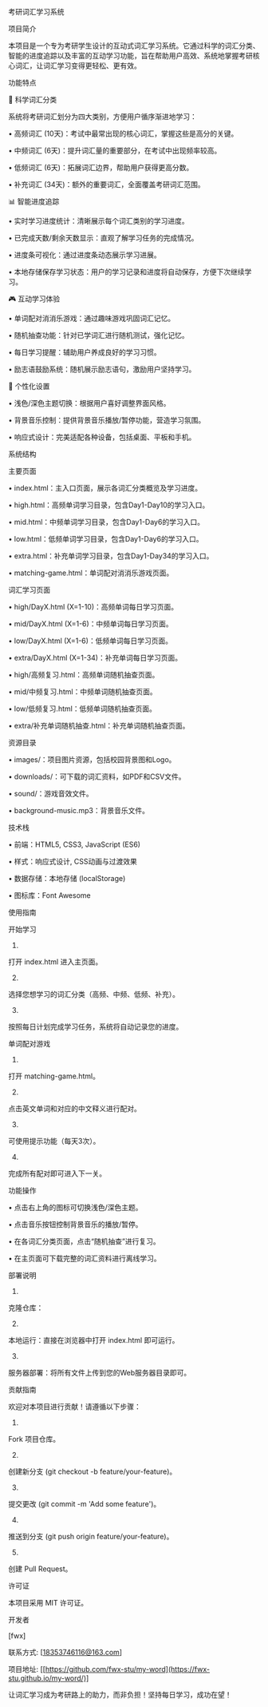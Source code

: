考研词汇学习系统

项目简介

本项目是一个专为考研学生设计的互动式词汇学习系统。它通过科学的词汇分类、智能的进度追踪以及丰富的互动学习功能，旨在帮助用户高效、系统地掌握考研核心词汇，让词汇学习变得更轻松、更有效。

功能特点

🎯 科学词汇分类

系统将考研词汇划分为四大类别，方便用户循序渐进地学习：

•
高频词汇 (10天)：考试中最常出现的核心词汇，掌握这些是高分的关键。

•
中频词汇 (6天)：提升词汇量的重要部分，在考试中出现频率较高。

•
低频词汇 (6天)：拓展词汇边界，帮助用户获得更高分数。

•
补充词汇 (34天)：额外的重要词汇，全面覆盖考研词汇范围。

📊 智能进度追踪

•
实时学习进度统计：清晰展示每个词汇类别的学习进度。

•
已完成天数/剩余天数显示：直观了解学习任务的完成情况。

•
进度条可视化：通过进度条动态展示学习进展。

•
本地存储保存学习状态：用户的学习记录和进度将自动保存，方便下次继续学习。

🎮 互动学习体验

•
单词配对消消乐游戏：通过趣味游戏巩固词汇记忆。

•
随机抽查功能：针对已学词汇进行随机测试，强化记忆。

•
每日学习提醒：辅助用户养成良好的学习习惯。

•
励志语鼓励系统：随机展示励志语句，激励用户坚持学习。

🎨 个性化设置

•
浅色/深色主题切换：根据用户喜好调整界面风格。

•
背景音乐控制：提供背景音乐播放/暂停功能，营造学习氛围。

•
响应式设计：完美适配各种设备，包括桌面、平板和手机。

系统结构

主要页面

•
index.html：主入口页面，展示各词汇分类概览及学习进度。

•
high.html：高频单词学习目录，包含Day1-Day10的学习入口。

•
mid.html：中频单词学习目录，包含Day1-Day6的学习入口。

•
low.html：低频单词学习目录，包含Day1-Day6的学习入口。

•
extra.html：补充单词学习目录，包含Day1-Day34的学习入口。

•
matching-game.html：单词配对消消乐游戏页面。

词汇学习页面

•
high/DayX.html (X=1-10)：高频单词每日学习页面。

•
mid/DayX.html (X=1-6)：中频单词每日学习页面。

•
low/DayX.html (X=1-6)：低频单词每日学习页面。

•
extra/DayX.html (X=1-34)：补充单词每日学习页面。

•
high/高频复习.html：高频单词随机抽查页面。

•
mid/中频复习.html：中频单词随机抽查页面。

•
low/低频复习.html：低频单词随机抽查页面。

•
extra/补充单词随机抽查.html：补充单词随机抽查页面。

资源目录

•
images/：项目图片资源，包括校园背景图和Logo。

•
downloads/：可下载的词汇资料，如PDF和CSV文件。

•
sound/：游戏音效文件。

•
background-music.mp3：背景音乐文件。

技术栈

•
前端：HTML5, CSS3, JavaScript (ES6)

•
样式：响应式设计, CSS动画与过渡效果

•
数据存储：本地存储 (localStorage)

•
图标库：Font Awesome

使用指南

开始学习

1.
打开 index.html 进入主页面。

2.
选择您想学习的词汇分类（高频、中频、低频、补充）。

3.
按照每日计划完成学习任务，系统将自动记录您的进度。

单词配对游戏

1.
打开 matching-game.html。

2.
点击英文单词和对应的中文释义进行配对。

3.
可使用提示功能（每天3次）。

4.
完成所有配对即可进入下一关。

功能操作

•
点击右上角的图标可切换浅色/深色主题。

•
点击音乐按钮控制背景音乐的播放/暂停。

•
在各词汇分类页面，点击“随机抽查”进行复习。

•
在主页面可下载完整的词汇资料进行离线学习。

部署说明

1.
克隆仓库：

2.
本地运行：直接在浏览器中打开 index.html 即可运行。

3.
服务器部署：将所有文件上传到您的Web服务器目录即可。

贡献指南

欢迎对本项目进行贡献！请遵循以下步骤：

1.
Fork 项目仓库。

2.
创建新分支 (git checkout -b feature/your-feature)。

3.
提交更改 (git commit -m 'Add some feature')。

4.
推送到分支 (git push origin feature/your-feature)。

5.
创建 Pull Request。

许可证

本项目采用 MIT 许可证。

开发者

[fwx]

联系方式: [18353746116@163.com]

项目地址: [[https://github.com/fwx-stu/my-word](https://fwx-stu.github.io/my-word/)]

让词汇学习成为考研路上的助力，而非负担！坚持每日学习，成功在望！

